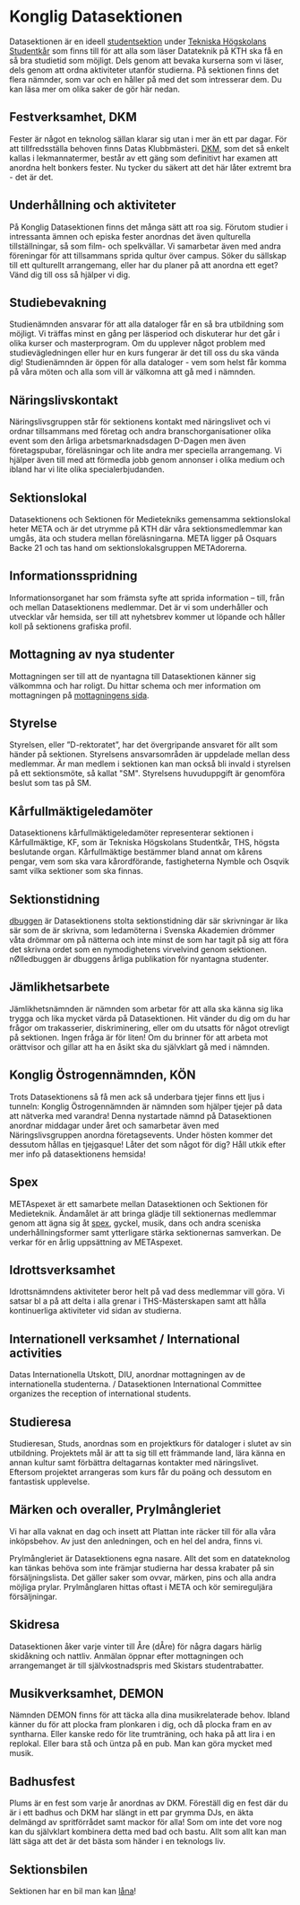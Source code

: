 # Konglig Datasektionen

Datasektionen är en ideell
[studentsektion](https://sv.wikipedia.org/wiki/Studentsektion) under
[Tekniska Högskolans Studentkår](http://ths.kth.se) som finns till för
att alla som läser Datateknik på KTH ska få en så bra studietid som
möjligt. Dels genom att bevaka kurserna som vi läser, dels genom att
ordna aktiviteter utanför studierna. På sektionen finns det flera
nämnder, som var och en håller på med det som intresserar dem. Du kan
läsa mer om olika saker de gör här nedan.

Festverksamhet, DKM
-------------------

Fester är något en teknolog sällan klarar sig utan i mer än ett par
dagar. För att tillfredsställa behoven finns Datas Klubbmästeri.
[DKM](/namnder/dkm), som det så enkelt kallas i lekmannatermer, består av ett
gäng som definitivt har examen att anordna helt bonkers fester. Nu tycker du
säkert att det här låter extremt bra - det är det.

Underhållning och aktiviteter
-----------------------------

På Konglig Datasektionen finns det många sätt att roa sig. Förutom
studier i intressanta ämnen och episka fester anordnas det även
qulturella tillställningar, så som film- och spelkvällar. Vi samarbetar
även med andra föreningar för att tillsammans sprida qultur över campus.
Söker du sällskap till ett qulturellt arrangemang, eller har du planer
på att anordna ett eget? Vänd dig till oss så hjälper vi dig.

Studiebevakning
---------------

Studienämnden ansvarar för att alla dataloger får en så bra utbildning
som möjligt. Vi träffas minst en gång per läsperiod och diskuterar hur
det går i olika kurser och masterprogram. Om du upplever något problem
med studievägledningen eller hur en kurs fungerar är det till oss du ska
vända dig! Studienämnden är öppen för alla dataloger - vem som helst får
komma på våra möten och alla som vill är välkomna att gå med i nämnden.

Näringslivskontakt
------------------

Näringslivsgruppen står för sektionens kontakt med näringslivet och vi
ordnar tillsammans med företag och andra branschorganisationer olika
event som den årliga arbetsmarknadsdagen D-Dagen men även företagspubar,
föreläsningar och lite andra mer speciella arrangemang. Vi hjälper även
till med att förmedla jobb genom annonser i olika medium och ibland har
vi lite olika specialerbjudanden.

Sektionslokal
-------------

Datasektionens och Sektionen för Medietekniks gemensamma sektionslokal
heter META och är det utrymme på KTH där våra sektionsmedlemmar kan
umgås, äta och studera mellan föreläsningarna. META ligger på Osquars
Backe 21 och tas hand om sektionslokalsgruppen METAdorerna.

Informationsspridning
---------------------

Informationsorganet har som främsta syfte att sprida information – till,
från och mellan Datasektionens medlemmar. Det är vi som underhåller och
utvecklar vår hemsida, ser till att nyhetsbrev kommer ut löpande och
håller koll på sektionens grafiska profil.

Mottagning av nya studenter
---------------------------

Mottagningen ser till att de nyantagna till Datasektionen känner sig
välkommna och har roligt. Du hittar schema och mer information om
mottagningen på [mottagningens sida](/namnder/mottagningen).

Styrelse
--------

Styrelsen, eller ”D-rektoratet”, har det övergripande ansvaret för allt
som händer på sektionen. Styrelsens ansvarsområden är uppdelade mellan
dess medlemmar. Är man medlem i sektionen kan man också bli invald i
styrelsen på ett sektionsmöte, så kallat "SM". Styrelsens huvuduppgift
är genomföra beslut som tas på SM.

Kårfullmäktigeledamöter
-----------------------

Datasektionens kårfullmäktigeledamöter representerar sektionen i
Kårfullmäktige, KF, som är Tekniska Högskolans Studentkår, THS, högsta
beslutande organ. Kårfullmäktige bestämmer bland annat om kårens pengar,
vem som ska vara kårordförande, fastigheterna Nymble och Osqvik samt
vilka sektioner som ska finnas.

Sektionstidning
---------------

[dbuggen](http://dbu.gg) är Datasektionens stolta sektionstidning där sär
skrivningar är lika sär som de är skrivna, som ledamöterna i Svenska Akademien
drömmer våta drömmar om på nätterna och inte minst de som har tagit på sig att
föra det skrivna ordet som en nymodighetens virvelvind genom sektionen.
nØlledbuggen är dbuggens årliga publikation för nyantagna studenter. 

Jämlikhetsarbete
----------------

Jämlikhetsnämnden är nämnden som arbetar för att alla ska känna sig lika
trygga och lika mycket värda på Datasektionen. Hit vänder du dig om du
har frågor om trakasserier, diskriminering, eller om du utsatts för
något otrevligt på sektionen. Ingen fråga är för liten! Om du brinner
för att arbeta mot orättvisor och gillar att ha en åsikt ska du
självklart gå med i nämnden.

Konglig Östrogennämnden, KÖN
----------------------------

Trots Datasektionens så få men ack så underbara tjejer finns ett ljus i
tunneln: Konglig Östrogennämnden är nämnden som hjälper tjejer på data
att nätverka med varandra! Denna nystartade nämnd på Datasektionen
anordnar middagar under året och samarbetar även med Näringslivsgruppen
anordna företagsevents. Under hösten kommer det dessutom hållas en
tjejgasque! Låter det som något för dig? Håll utkik efter mer info på
datasektionens hemsida!

Spex
----

METAspexet är ett samarbete mellan Datasektionen och Sektionen för
Medieteknik. Ändamålet är att bringa glädje till sektionernas medlemmar
genom att ägna sig åt [spex](https://sv.wikipedia.org/wiki/Spex), gyckel,
musik, dans och andra sceniska underhållningsformer samt ytterligare
stärka sektionernas samverkan. De verkar för en årlig uppsättning av
METAspexet.

Idrottsverksamhet
-----------------

Idrottsnämndens aktiviteter beror helt på vad dess medlemmar vill göra.
Vi satsar bl a på att delta i alla grenar i THS-Mästerskapen samt att
hålla kontinuerliga aktiviteter vid sidan av studierna.

Internationell verksamhet / International activities
----------------------------------------------------

Datas Internationella Utskott, DIU, anordnar mottagningen av de
internationella studenterna. / Datasektionen International Committee
organizes the reception of international students.

Studieresa
----------

Studieresan, Studs, anordnas som en projektkurs för dataloger i
slutet av sin utbildning. Projektets mål är att ta sig till ett
främmande land, lära känna en annan kultur samt förbättra deltagarnas
kontakter med näringslivet. Eftersom projektet arrangeras som kurs får
du poäng och dessutom en fantastisk upplevelse.

Märken och overaller, Prylmångleriet
------------------------------------

Vi har alla vaknat en dag och insett att Plattan inte räcker till för
alla våra inköpsbehov. Av just den anledningen, och en hel del andra,
finns vi.

Prylmångleriet är Datasektionens egna nasare. Allt det som en
datateknolog kan tänkas behöva som inte främjar studierna har dessa
krabater på sin försäljningslista. Det gäller saker som ovvar, märken,
pins och alla andra möjliga prylar. Prylmånglaren hittas oftast i META
och kör semireguljära försäljningar.

Skidresa
--------

Datasektionen åker varje vinter till Åre (dÅre) för några dagars härlig
skidåkning och nattliv. Anmälan öppnar efter mottagningen och
arrangemanget är till självkostnadspris med Skistars studentrabatter.

Musikverksamhet, DEMON
---------------------

Nämnden DEMON finns för att täcka alla dina musikrelaterade behov.
Ibland känner du för att plocka fram plonkaren i dig, och då plocka fram
en av syntharna. Eller kanske redo för lite trumträning, och haka på att
lira i en replokal. Eller bara stå och üntza på en pub. Man kan göra
mycket med musik.

Badhusfest
----------

Plums är en fest som varje år anordnas av DKM. Föreställ dig en fest där du är i ett badhus och 
DKM har slängt in ett par grymma DJs, en äkta delmängd av spritförrådet samt mackor för alla! 
Som om inte det vore nog kan du självklart kombinera detta med bad och bastu. Allt som 
allt kan man lätt säga att det är det bästa som händer i en teknologs liv.

Sektionsbilen
-------------

Sektionen har en bil man kan [låna](/sektionen/sektionsbilen)!
